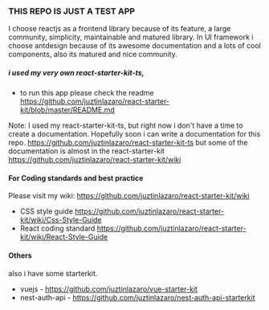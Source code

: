 ### THIS REPO IS JUST A TEST APP

I choose reactjs as a frontend library because of its feature, a large community, simplicity, maintainable and matured library. In UI framework i choose antdesign because of its awesome documentation and a lots of cool components, also its matured and nice community. 


##### i used my very own react-starter-kit-ts,
 - to run this app please check the readme
https://github.com/juztinlazaro/react-starter-kit/blob/master/README.md

Note:
I used my react-starter-kit-ts, but right now i don't have a time to create a documentation. Hopefully soon i can write a documentation for this repo.
 https://github.com/juztinlazaro/react-starter-kit-ts but some of the documentation is almost in the react-starter-kit https://github.com/juztinlazaro/react-starter-kit/wiki

#### For Coding standards and best practice
Please visit my wiki:
https://github.com/juztinlazaro/react-starter-kit/wiki
- CSS style guide https://github.com/juztinlazaro/react-starter-kit/wiki/Css-Style-Guide
- React coding standard https://github.com/juztinlazaro/react-starter-kit/wiki/React-Style-Guide

#### Others
also i have some starterkit.
- vuejs - https://github.com/juztinlazaro/vue-starter-kit
- nest-auth-api - https://github.com/juztinlazaro/nest-auth-api-starterkit
